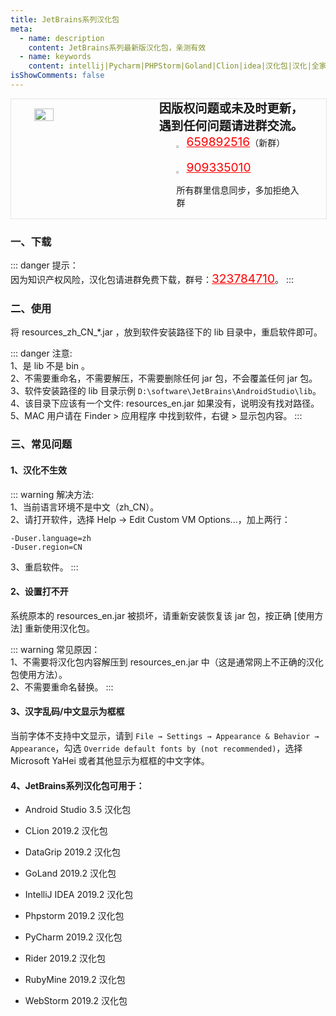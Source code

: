 ```yaml
---
title: JetBrains系列汉化包
meta:
  - name: description
    content: JetBrains系列最新版汉化包，亲测有效
  - name: keywords
    content: intellij|Pycharm|PHPStorm|Goland|Clion|idea|汉化包|汉化|全家桶|通用教程
isShowComments: false
---
```


<!-- QQ卡片 -->
<div style="width:100%;display:flex;justify-content:space-around;border:1px solid #E5E5E4;">
  <img style="width:25%;padding-top:15px;" src="/images/jetbrains/jetbrains2.jpeg" onclick="window.open('http://shang.qq.com/wpa/qunwpa?idkey=ae59f469b427c038c95f118ceeefc6f9eba7a9d90ce9aae72bde58d09cc1013b', '_blank');" />

  <div style="display:flex;flex-direction:column;justify-content:space-around;">
    <div style="font-size:1.2rem;font-weight:bold;">
      <div>因版权问题或未及时更新，</div>
      <div>遇到任何问题请进群交流。</div>
    </div>
    <div style="padding-left:12%;position:relative;">
      <div>
      <img style="width:6%;position:relative;top:3px;cursor:pointer;" src="https://i.loli.net/2019/11/23/U3qbMEuC9n6YBRA.png" onclick="window.open('http://shang.qq.com/wpa/qunwpa?idkey=22ed6bd53a50f9764493ef41746bfb3006123cbe097729a106fee0c46b6e0b9e', '_blank');" />
      <a href="//shang.qq.com/wpa/qunwpa?idkey=ae59f469b427c038c95f118ceeefc6f9eba7a9d90ce9aae72bde58d09cc1013b" style="font-size:1.2rem;text-decoration:underline;color:red;" target="_blank">659892516</a>（新群）
      </div>
      <div>
      <br>
      <img style="width:6%;position:relative;top:3px;cursor:pointer;" src="https://i.loli.net/2019/11/23/U3qbMEuC9n6YBRA.png" onclick="window.open('http://shang.qq.com/wpa/qunwpa?idkey=22ed6bd53a50f9764493ef41746bfb3006123cbe097729a106fee0c46b6e0b9e', '_blank');" />
      <a href="http://shang.qq.com/wpa/qunwpa?idkey=22ed6bd53a50f9764493ef41746bfb3006123cbe097729a106fee0c46b6e0b9e" style="font-size:1.2rem;text-decoration:underline;color:red;" target="_blank">909335010</a>
      <p>所有群里信息同步，多加拒绝入群</p>
      </div>
    </div>
  </div>
</div>


### 一、下载

::: danger
提示：<br>
因为知识产权风险，汉化包请进群免费下载，群号：<a href="http://shang.qq.com/wpa/qunwpa?idkey=22ed6bd53a50f9764493ef41746bfb3006123cbe097729a106fee0c46b6e0b9e" style="font-size:1.2rem;text-decoration:underline;color:red;" target="_blank">323784710</a>。
:::

### 二、使用

将 resources_zh_CN_*.jar ，放到软件安装路径下的 lib 目录中，重启软件即可。

::: danger
注意:<br>
1、是 lib 不是 bin 。<br>
2、不需要重命名，不需要解压，不需要删除任何 jar 包，不会覆盖任何 jar 包。 <br>
3、软件安装路径的 lib 目录示例 `D:\software\JetBrains\AndroidStudio\lib`。<br>
4、该目录下应该有一个文件: resources_en.jar 如果没有，说明没有找对路径。<br>
5、MAC 用户请在 Finder > 应用程序 中找到软件，右键 > 显示包内容。
:::

### 三、常见问题

#### 1、汉化不生效

::: warning
解决方法:<br>
1、当前语言环境不是中文（zh_CN）。<br>
2、请打开软件，选择 Help → Edit Custom VM Options...，加上两行：<br>
```
-Duser.language=zh
-Duser.region=CN
```
3、重启软件。
:::

#### 2、设置打不开

系统原本的 resources_en.jar 被损坏，请重新安装恢复该 jar 包，按正确 [使用方法] 重新使用汉化包。

::: warning
常见原因：<br>
1、不需要将汉化包内容解压到 resources_en.jar 中（这是通常网上不正确的汉化包使用方法）。<br>
2、不需要重命名替换。
:::

#### 3、汉字乱码/中文显示为框框

当前字体不支持中文显示，请到 `File → Settings → Appearance & Behavior → Appearance`，勾选 `Override default fonts by (not recommended)`，选择 Microsoft YaHei 或者其他显示为框框的中文字体。

#### 4、JetBrains系列汉化包可用于：

* Android Studio 3.5 汉化包

* CLion 2019.2 汉化包

* DataGrip 2019.2 汉化包

* GoLand 2019.2 汉化包

* IntelliJ IDEA 2019.2 汉化包

* Phpstorm 2019.2 汉化包

* PyCharm 2019.2 汉化包

* Rider 2019.2 汉化包

* RubyMine 2019.2 汉化包

* WebStorm 2019.2 汉化包